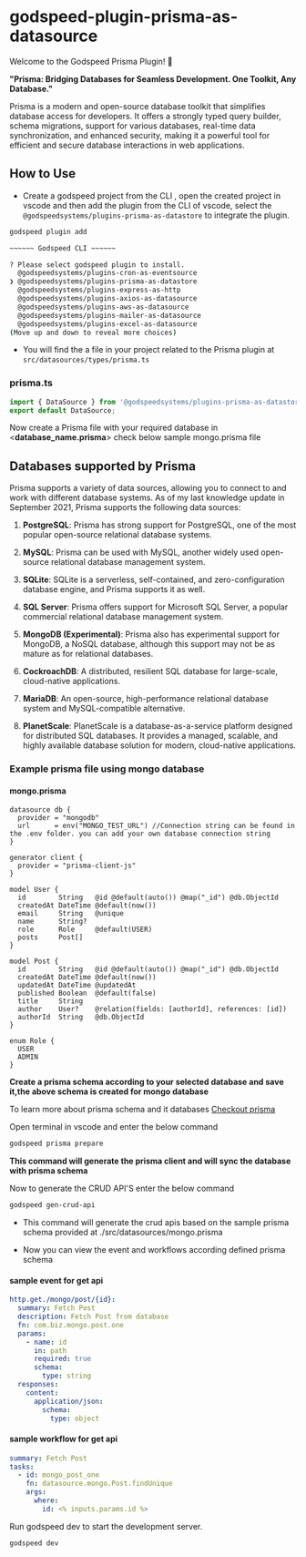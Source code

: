 # godspeed-plugin-prisma-as-datasource

Welcome to the Godspeed Prisma Plugin! 🚀

**"Prisma: Bridging Databases for Seamless Development. One Toolkit, Any Database."**

Prisma is a modern and open-source database toolkit that simplifies database access for developers. It offers a strongly typed query builder, schema migrations, support for various databases, real-time data synchronization, and enhanced security, making it a powerful tool for efficient and secure database interactions in web applications.


## How to Use
- Create a godspeed project from the CLI , open the created project in vscode and then add the plugin from the CLI of vscode, select the `@godspeedsystems/plugins-prisma-as-datastore` to integrate the plugin.

```bash
godspeed plugin add

~~~~~~ Godspeed CLI ~~~~~~

? Please select godspeed plugin to install. 
  @godspeedsystems/plugins-cron-as-eventsource 
❯ @godspeedsystems/plugins-prisma-as-datastore
  @godspeedsystems/plugins-express-as-http 
  @godspeedsystems/plugins-axios-as-datasource 
  @godspeedsystems/plugins-aws-as-datasource 
  @godspeedsystems/plugins-mailer-as-datasource 
  @godspeedsystems/plugins-excel-as-datasource 
(Move up and down to reveal more choices)
```
- You will find the a file in your project related to the Prisma plugin at `src/datasources/types/prisma.ts` 


### prisma.ts

```typescript
import { DataSource } from '@godspeedsystems/plugins-prisma-as-datastore';
export default DataSource;
```

Now create a Prisma file with your required database in <**database_name.prisma**> check below sample mongo.prisma file

## Databases supported by Prisma 
Prisma supports a variety of data sources, allowing you to connect to and work with different database systems. As of my last knowledge update in September 2021, Prisma supports the following data sources:

1. **PostgreSQL**: Prisma has strong support for PostgreSQL, one of the most popular open-source relational database systems.

2. **MySQL**: Prisma can be used with MySQL, another widely used open-source relational database management system.

3. **SQLite**: SQLite is a serverless, self-contained, and zero-configuration database engine, and Prisma supports it as well.

4. **SQL Server**: Prisma offers support for Microsoft SQL Server, a popular commercial relational database management system.

5. **MongoDB (Experimental)**: Prisma also has experimental support for MongoDB, a NoSQL database, although this support may not be as mature as for relational databases.

6. **CockroachDB**: A distributed, resilient SQL database for large-scale, cloud-native applications.

7. **MariaDB**: An open-source, high-performance relational database system and MySQL-compatible alternative.

8. **PlanetScale**: PlanetScale is a database-as-a-service platform designed for distributed SQL databases. It provides a managed, scalable, and highly available database solution for modern, cloud-native applications.

### Example prisma file using mongo database

#### mongo.prisma
```prisma
datasource db {
  provider = "mongodb"
  url      = env("MONGO_TEST_URL") //Connection string can be found in the .env folder. you can add your own database connection string
}

generator client {
  provider = "prisma-client-js"
}

model User {
  id        String   @id @default(auto()) @map("_id") @db.ObjectId
  createdAt DateTime @default(now())
  email     String   @unique
  name      String?
  role      Role     @default(USER)
  posts     Post[]
}

model Post {
  id        String   @id @default(auto()) @map("_id") @db.ObjectId
  createdAt DateTime @default(now())
  updatedAt DateTime @updatedAt
  published Boolean  @default(false)
  title     String
  author    User?    @relation(fields: [authorId], references: [id])
  authorId  String   @db.ObjectId
}

enum Role {
  USER
  ADMIN
}
```

**Create a prisma schema according to your selected database and save it,the above schema is created for mongo database**

To learn more about prisma schema and it databases [Checkout prisma](https://www.prisma.io/docs)


Open terminal in vscode and enter the below command
```bash
godspeed prisma prepare
```

**This command will generate the prisma client and will sync the database with prisma schema**

Now to generate the CRUD API'S enter the below command
```bash
godspeed gen-crud-api
```
* This command will generate the crud apis based on the sample prisma schema provided at ./src/datasources/mongo.prisma

* Now you can view the event and workflows according defined prisma schema

#### sample event for get api
```yaml
http.get./mongo/post/{id}:
  summary: Fetch Post
  description: Fetch Post from database
  fn: com.biz.mongo.post.one
  params:
    - name: id
      in: path
      required: true
      schema:
        type: string
  responses:
    content:
      application/json:
        schema:
          type: object
```
#### sample workflow for get api
```yaml
summary: Fetch Post
tasks:
  - id: mongo_post_one
    fn: datasource.mongo.Post.findUnique
    args:
      where:
        id: <% inputs.params.id %>
```

Run godspeed dev to start the development server.
```bash
godspeed dev
```


